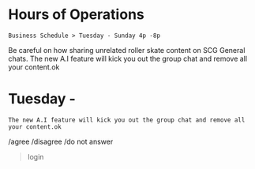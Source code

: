 # Hours of Operations 
    Business Schedule > Tuesday - Sunday 4p -8p
Be careful on how sharing unrelated roller skate content on SCG General chats. The new A.I feature will kick you out the group chat and remove all your content.ok 
# Tuesday - 
    The new A.I feature will kick you out the group chat and remove all your content.ok
/agree /disagree /do not answer
> login 